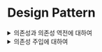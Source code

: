 # Design Pattern
<details>
  <summary>의존성과 의존성 역전에 대하여</summary>
  <br>

  ## 의존성
  - 객체 지향 프로그래밍에서 Dependency, 의존성은 서로 다른 객체 사이에 의존 관계가 있다는 것을 말한다.
  - 즉, 의존하는 객체가 수정되면, 다른 객체도 영향을 받는다는 것

  ## 의존성 역전 법칙(Dependency Inversion Principle)
  - DIP, 의존 관계 역전 법칙은 객체 지향 프로그래밍 설계의 다섯가지 기본 원칙(SOLID) 중 하나
  - 구체적인 객체는 추상화된 객체에 의존 해야 한다는 것이 핵심
  - Swift에서 추상화된 객체는 Protocol

    ```swift
    protocol Menu {
        func printCoffee()
        func printMeal()
    }

    class Eat: Menu {
        var coffee: String
        var meal: String

        init(coffee: String, meal: String) {
            self.coffee = coffee
            self.meal = meal
        }

        func printCoffee() {
            print("아메리카노")
        }

        func printMeal() {
            print("피자")
        }
    }

    /* todayEat 변수는 추상적인 객체인 Menu타입에 의존
    여기서 changeMenu 함수를 활용해서 의존성 주입 */
    struct Person {
        var todayEat: Menu

        func printCoffee() {
            todayEat.printCoffee()
        }

        func printMeal() {
            todayEat.printMeal()
        }

        mutating func changeMenu(menu: Menu) {
            self.todayEat = menu
        }
    }
    /* Eat객체와 Person객체는 거의 독립적인 객체 */
    let menu = Eat(coffee: "아메리카노", meal: "피자")
    let anotherMenu = Eat(coffee: "라떼", meal: "햄버거")

    var suhshin = Person(todayEat: menu)

    suhshin.printCoffee()
    /* print 아메리카노 */
    suhshin.changeMenu(menu: anotherMenu)
    suhshin.printCoffee()
    /* print 라떼 */
    ```

</details>
<details>
  <summary>의존성 주입에 대하여</summary>
  <br>

  ## 의존성 주입(Dependency Injection)
  - 객체, class에 대한 프로토콜을 정의하고, 해당 프로토콜을 상속 받게 되는 객체, class를 통해 주입하는 개념
  - 언제 사용해야할지를 구체적으로 고민하고 구성
  - Unit Test가 용이, 코드의 재활용성 증대
  - 의존성(종속성)을 줄이고, 결합을 낮추면서 유연한 코드 작성이 가능

  ```swift
    @objc protocol Driving {
        func startDriving()
        func stopDriving()
        @objc optional func isDriving() -> Bool
    }

    class BMW: Driving {
        func startDriving() {
            print("start driving")
        }

        func stopDriving() {
            print("stop driving")
        }
    }

    class HYUNDAI: Driving {
        func startDriving() {
            print("start driving")
        }

        func stopDriving() {
            print("stop driving")
        }

        func isDriving() -> Bool {
            return true
        }
    }

    class SelectedCar {
        var car: Driving
        init(car: Driving) {
            self.car = car
        }
    }

    let selectedCar = SelectedCar(car: BMW())
    let selectedCar2 = SelectedCar(car: HYUNDAI())
    ```

</details>


